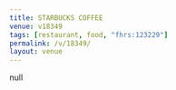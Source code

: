 ```yaml
---
title: STARBUCKS COFFEE
venue: v18349
tags: [restaurant, food, "fhrs:123229"]
permalink: /v/18349/
layout: venue
---
```

null